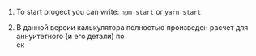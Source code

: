 1. To start progect you can write: 
`npm start` or `yarn start`

2. В данной версии калькулятора полностью произведен расчет для аннуитетного (и его детали) по  
ек
